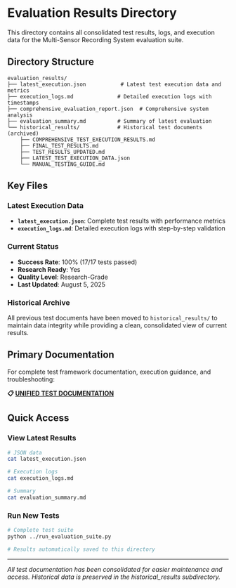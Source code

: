 # Evaluation Results Directory

This directory contains all consolidated test results, logs, and execution data for the Multi-Sensor Recording System evaluation suite.

## Directory Structure

```
evaluation_results/
├── latest_execution.json           # Latest test execution data and metrics
├── execution_logs.md              # Detailed execution logs with timestamps
├── comprehensive_evaluation_report.json  # Comprehensive system analysis
├── evaluation_summary.md          # Summary of latest evaluation
└── historical_results/            # Historical test documents (archived)
    ├── COMPREHENSIVE_TEST_EXECUTION_RESULTS.md
    ├── FINAL_TEST_RESULTS.md
    ├── TEST_RESULTS_UPDATED.md
    ├── LATEST_TEST_EXECUTION_DATA.json
    └── MANUAL_TESTING_GUIDE.md
```

## Key Files

### Latest Execution Data
- **`latest_execution.json`**: Complete test results with performance metrics
- **`execution_logs.md`**: Detailed execution logs with step-by-step validation

### Current Status
- **Success Rate**: 100% (17/17 tests passed)
- **Research Ready**: Yes
- **Quality Level**: Research-Grade
- **Last Updated**: August 5, 2025

### Historical Archive
All previous test documents have been moved to `historical_results/` to maintain data integrity while providing a clean, consolidated view of current results.

## Primary Documentation

For complete test framework documentation, execution guidance, and troubleshooting:

**📋 [UNIFIED TEST DOCUMENTATION](../UNIFIED_TEST_DOCUMENTATION.md)**

## Quick Access

### View Latest Results
```bash
# JSON data
cat latest_execution.json

# Execution logs  
cat execution_logs.md

# Summary
cat evaluation_summary.md
```

### Run New Tests
```bash
# Complete test suite
python ../run_evaluation_suite.py

# Results automatically saved to this directory
```

---

*All test documentation has been consolidated for easier maintenance and access. Historical data is preserved in the historical_results subdirectory.*